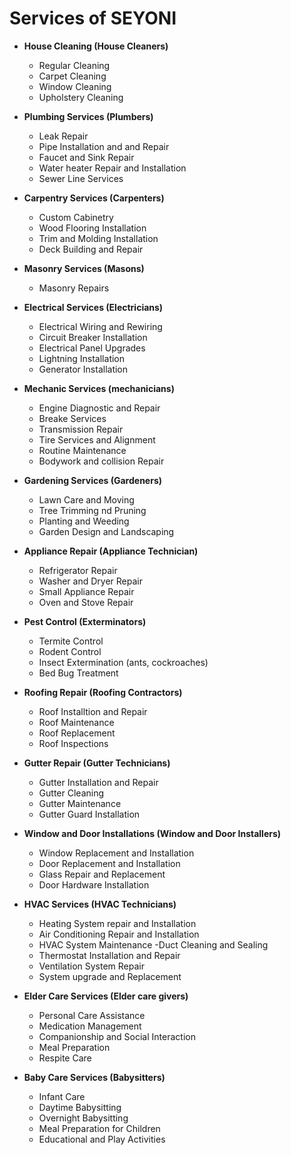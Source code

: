 # Services of SEYONI

- **House Cleaning (House Cleaners)**
  - Regular Cleaning
  - Carpet Cleaning
  - Window Cleaning
  - Upholstery Cleaning

- **Plumbing Services (Plumbers)**
  - Leak Repair
  - Pipe Installation and and Repair
  - Faucet and Sink Repair
  - Water heater Repair and Installation
  - Sewer Line Services

- **Carpentry Services (Carpenters)**
  - Custom Cabinetry
  - Wood Flooring Installation
  - Trim and Molding Installation
  - Deck Building and Repair

- **Masonry Services (Masons)**
  - Masonry Repairs

- **Electrical Services (Electricians)**
  - Electrical Wiring and Rewiring
  - Circuit Breaker Installation
  - Electrical Panel Upgrades
  - Lightning Installation
  - Generator Installation

- **Mechanic Services (mechanicians)**
  - Engine Diagnostic and Repair
  - Breake Services
  - Transmission Repair
  - Tire Services and Alignment
  - Routine Maintenance
  - Bodywork and collision Repair

- **Gardening Services (Gardeners)**
  - Lawn Care and Moving
  - Tree Trimming nd Pruning
  - Planting and Weeding
  - Garden Design and Landscaping

- **Appliance Repair (Appliance Technician)**
  - Refrigerator Repair
  - Washer and Dryer Repair
  - Small Appliance Repair
  - Oven and Stove Repair

- **Pest Control (Exterminators)**
  - Termite Control
  - Rodent Control
  - Insect Extermination (ants, cockroaches)
  - Bed Bug Treatment

- **Roofing Repair (Roofing Contractors)**
  - Roof Installtion and Repair
  - Roof Maintenance
  - Roof Replacement
  - Roof Inspections

- **Gutter Repair (Gutter Technicians)**
  - Gutter Installation and Repair
  - Gutter Cleaning
  - Gutter Maintenance
  - Gutter Guard Installation

- **Window and Door Installations (Window and Door Installers)**
  - Window Replacement and Installation
  - Door Replacement and Installation
  - Glass Repair and Replacement
  - Door Hardware Installation

- **HVAC Services (HVAC Technicians)**
  - Heating System repair and Installation
  - Air Conditioning Repair and Installation
  - HVAC System Maintenance
  -Duct Cleaning and Sealing
  - Thermostat Installation and Repair
  - Ventilation System Repair
  - System upgrade and Replacement

- **Elder Care Services (Elder care givers)**
  - Personal Care Assistance
  - Medication Management
  - Companionship and Social Interaction
  - Meal Preparation
  - Respite Care

- **Baby Care Services (Babysitters)**
  - Infant Care
  - Daytime Babysitting
  - Overnight Babysitting
  - Meal Preparation for Children
  - Educational and Play Activities



